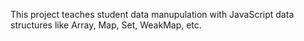 This project teaches student data manupulation with
JavaScript data structures like Array, Map, Set, WeakMap, etc.
